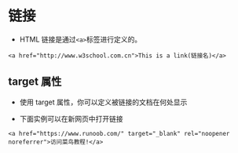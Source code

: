 # 链接

+ HTML 链接是通过```<a>```标签进行定义的。

```(html)
<a href="http://www.w3school.com.cn">This is a link(链接名)</a>
```

## target 属性

+ 使用 target 属性，你可以定义被链接的文档在何处显示

+ 下面实例可以在新网页中打开链接

```<a href="https://www.runoob.com/" target="_blank" rel="noopener noreferrer">访问菜鸟教程!</a>```